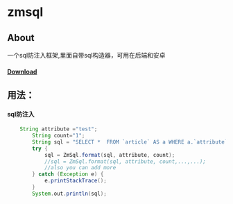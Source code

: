 # zmsql
## About
一个sql防注入框架,里面自带sql构造器，可用在后端和安卓
#### [Download](https://raw.githubusercontent.com/XuWuDeAi/zmsql/master/zmsql.jar)<br>

## 用法：

#### sql防注入
```groovy
    String attribute ="test";
		String count="1";
		String sql = "SELECT *  FROM `article` AS a WHERE a.`attribute`='%s'  ORDER BY a.`createtime` LIMIT 0,%s";
		try {
			sql = ZmSql.format(sql, attribute, count);
			//sql = ZmSql.format(sql, attribute, count,...,...);
			//also you can add more
		} catch (Exception e) {
			e.printStackTrace();
		}
		System.out.println(sql);
```
